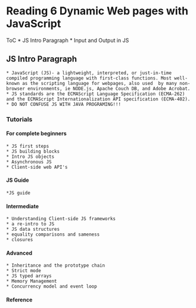 # Reading 6 Dynamic Web pages with JavaScript
ToC
    * JS Intro Paragraph
    * Input and Output in JS
## JS Intro Paragraph
    * JavaScript (JS)- a lightweight, interpreted, or just-in-time compiled programming language with first-class functions. Most well-known as the scripting language for webpages, also used  by many non-browser environments, ie NODE.js, Apache Couch DB, and Adobe Acrobat.
    * JS standards are the ECMAScript Language Specification (ECMA-262) and the ECMAScript Internationalization API specification (ECMA-402).
    * DO NOT CONFUSE JS WITH JAVA PROGRAMING!!!
### Tutorials
#### For complete beginners
    * JS first steps
    * JS building blocks
    * Intro JS objects
    * Asynchronous JS
    * Client-side web API's
#### JS Guide
    *JS guide
#### Intermediate
    * Understanding Client-side JS frameworks
    * a re-intro to JS
    * JS data structures
    * equality comparisons and sameness
    * closures
#### Advanced
    * Inheritance and the prototype chain
    * Strict mode
    * JS typed arrays
    * Memory Management
    * Concurrency model and event loop
#### Reference

##
